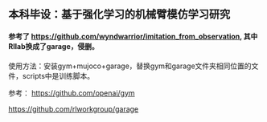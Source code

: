 ## 本科毕设：基于强化学习的机械臂模仿学习研究
#### 参考了 https://github.com/wyndwarrior/imitation_from_observation, 其中Rllab换成了garage，侵删。

使用方法：安装gym+mujoco+garage，替换gym和garage文件夹相同位置的文件，scripts中是训练脚本。

参考：
https://github.com/openai/gym

https://github.com/rlworkgroup/garage





